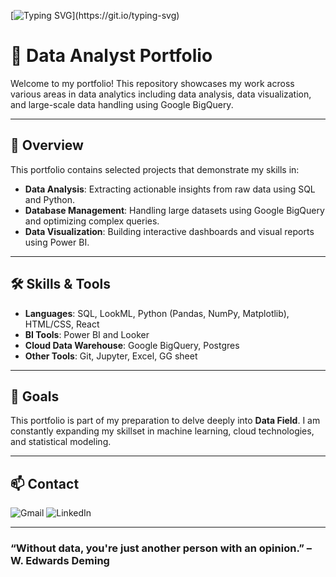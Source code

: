 
[![Typing SVG](https://readme-typing-svg.demolab.com?font=Fira+Code&pause=1000&color=E533F7&width=435&lines=Hello+World!)](https://git.io/typing-svg)

# 💼 Data Analyst Portfolio

Welcome to my portfolio! This repository showcases my work across various areas in data analytics including data analysis, data visualization, and large-scale data handling using Google BigQuery.

<hr>

## 📌 Overview

This portfolio contains selected projects that demonstrate my skills in:

- **Data Analysis**: Extracting actionable insights from raw data using SQL and Python.
- **Database Management**: Handling large datasets using Google BigQuery and optimizing complex queries.
- **Data Visualization**: Building interactive dashboards and visual reports using Power BI.

<hr>

## 🛠️ Skills & Tools

- **Languages**: SQL, LookML, Python (Pandas, NumPy, Matplotlib), HTML/CSS, React
- **BI Tools**: Power BI and Looker
- **Cloud Data Warehouse**: Google BigQuery, Postgres
- **Other Tools**: Git, Jupyter, Excel, GG sheet 

<hr>

## 🎯 Goals

This portfolio is part of my preparation to delve deeply into **Data Field**. I am constantly expanding my skillset in machine learning, cloud technologies, and statistical modeling.

<hr>

## 📫 Contact

![Gmail](https://img.shields.io/badge/Gmail-D14836?style=for-the-badge&logo=gmail&logoColor=white)
![LinkedIn](https://img.shields.io/badge/linkedin-%230077B5.svg?style=for-the-badge&logo=linkedin&logoColor=white)


<hr>

### “Without data, you're just another person with an opinion.” – W. Edwards Deming




<!-- This is a [Next.js](https://nextjs.org) project bootstrapped with [`create-next-app`](https://nextjs.org/docs/app/api-reference/cli/create-next-app).

## Getting Started

First, run the development server:

```bash
npm run dev
# or
yarn dev
# or
pnpm dev
# or
bun dev
```

Open [http://localhost:3000](http://localhost:3000) with your browser to see the result.

You can start editing the page by modifying `app/page.tsx`. The page auto-updates as you edit the file.

This project uses [`next/font`](https://nextjs.org/docs/app/building-your-application/optimizing/fonts) to automatically optimize and load [Geist](https://vercel.com/font), a new font family for Vercel.

## Learn More

To learn more about Next.js, take a look at the following resources:

- [Next.js Documentation](https://nextjs.org/docs) - learn about Next.js features and API.
- [Learn Next.js](https://nextjs.org/learn) - an interactive Next.js tutorial.

You can check out [the Next.js GitHub repository](https://github.com/vercel/next.js) - your feedback and contributions are welcome!

## Deploy on Vercel

The easiest way to deploy your Next.js app is to use the [Vercel Platform](https://vercel.com/new?utm_medium=default-template&filter=next.js&utm_source=create-next-app&utm_campaign=create-next-app-readme) from the creators of Next.js.

Check out our [Next.js deployment documentation](https://nextjs.org/docs/app/building-your-application/deploying) for more details. -->
